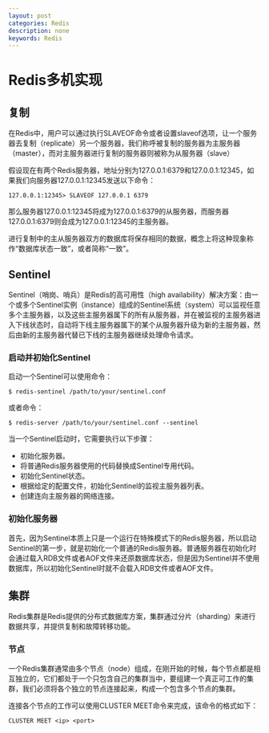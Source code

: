 ```yaml
---
layout: post
categories: Redis
description: none
keywords: Redis
---
```

# Redis多机实现

## 复制
在Redis中，用户可以通过执行SLAVEOF命令或者设置slaveof选项，让一个服务器去复制（replicate）另一个服务器，我们称呼被复制的服务器为主服务器（master），而对主服务器进行复制的服务器则被称为从服务器（slave）

假设现在有两个Redis服务器，地址分别为127.0.0.1:6379和127.0.0.1:12345，如果我们向服务器127.0.0.1:12345发送以下命令：
```
127.0.0.1:12345> SLAVEOF 127.0.0.1 6379
```
那么服务器127.0.0.1:12345将成为127.0.0.1:6379的从服务器，而服务器127.0.0.1:6379则会成为127.0.0.1:12345的主服务器。

进行复制中的主从服务器双方的数据库将保存相同的数据，概念上将这种现象称作“数据库状态一致”，或者简称“一致”。


## Sentinel
Sentinel（哨岗、哨兵）是Redis的高可用性（high availability）解决方案：由一个或多个Sentinel实例（instance）组成的Sentinel系统（system）可以监视任意多个主服务器，以及这些主服务器属下的所有从服务器，并在被监视的主服务器进入下线状态时，自动将下线主服务器属下的某个从服务器升级为新的主服务器，然后由新的主服务器代替已下线的主服务器继续处理命令请求。

### 启动并初始化Sentinel
启动一个Sentinel可以使用命令：
```
$ redis-sentinel /path/to/your/sentinel.conf
```
或者命令：
```
$ redis-server /path/to/your/sentinel.conf --sentinel
```

当一个Sentinel启动时，它需要执行以下步骤：
- 初始化服务器。
- 将普通Redis服务器使用的代码替换成Sentinel专用代码。
- 初始化Sentinel状态。
- 根据给定的配置文件，初始化Sentinel的监视主服务器列表。
- 创建连向主服务器的网络连接。

### 初始化服务器
首先，因为Sentinel本质上只是一个运行在特殊模式下的Redis服务器，所以启动Sentinel的第一步，就是初始化一个普通的Redis服务器。普通服务器在初始化时会通过载入RDB文件或者AOF文件来还原数据库状态，但是因为Sentinel并不使用数据库，所以初始化Sentinel时就不会载入RDB文件或者AOF文件。



## 集群
Redis集群是Redis提供的分布式数据库方案，集群通过分片（sharding）来进行数据共享，并提供复制和故障转移功能。

### 节点
一个Redis集群通常由多个节点（node）组成，在刚开始的时候，每个节点都是相互独立的，它们都处于一个只包含自己的集群当中，要组建一个真正可工作的集群，我们必须将各个独立的节点连接起来，构成一个包含多个节点的集群。

连接各个节点的工作可以使用CLUSTER MEET命令来完成，该命令的格式如下：
```shell
CLUSTER MEET <ip> <port>
```





















